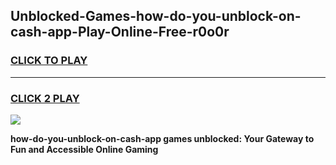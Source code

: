 
## Unblocked-Games-how-do-you-unblock-on-cash-app-Play-Online-Free-r0o0r
<h3>
<a href="https://premium76.site?title=how-do-you-unblock-on-cash-app&ref=26A">CLICK TO PLAY</a></h3>
<hr>

<h3>
<a href="https://premium76.site?title=how-do-you-unblock-on-cash-app&ref=26A">CLICK 2 PLAY</a>
  
</h3>

<a href="https://premium76.site?title=how-do-you-unblock-on-cash-app&ref=26A"><img src="https://clearcache.store/games.png"></a>


**how-do-you-unblock-on-cash-app games unblocked: Your Gateway to Fun and Accessible Online Gaming**
